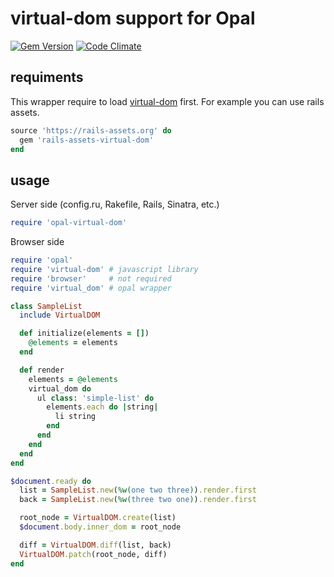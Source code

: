 # virtual-dom support for Opal
[![Gem Version](https://badge.fury.io/rb/opal-virtual-dom.svg)](http://badge.fury.io/rb/opal-virtual-dom)
[![Code Climate](https://codeclimate.com/github/fazibear/opal-virtual-dom/badges/gpa.svg)](https://codeclimate.com/github/fazibear/opal-virtual-dom) 

## requiments

This wrapper require to load [virtual-dom](https://github.com/Matt-Esch/virtual-dom) first. For example you can use rails assets.

```ruby
source 'https://rails-assets.org' do
  gem 'rails-assets-virtual-dom'
end
```

## usage

Server side (config.ru, Rakefile, Rails, Sinatra, etc.)

```ruby
require 'opal-virtual-dom'
```

Browser side

```ruby
require 'opal'
require 'virtual-dom' # javascript library
require 'browser'     # not required
require 'virtual_dom' # opal wrapper 

class SampleList
  include VirtualDOM

  def initialize(elements = [])
    @elements = elements
  end

  def render
    elements = @elements
    virtual_dom do
      ul class: 'simple-list' do
        elements.each do |string|
          li string
        end
      end
    end
  end
end

$document.ready do
  list = SampleList.new(%w(one two three)).render.first
  back = SampleList.new(%w(three two one)).render.first

  root_node = VirtualDOM.create(list)
  $document.body.inner_dom = root_node

  diff = VirtualDOM.diff(list, back)
  VirtualDOM.patch(root_node, diff)
end
```